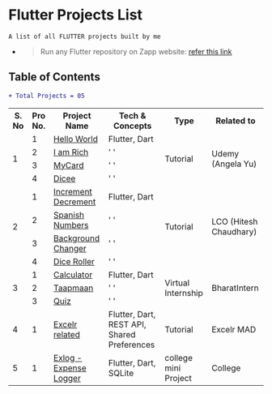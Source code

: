 # Flutter Projects List
    A list of all FLUTTER projects built by me

- >Run any Flutter repository on Zapp website: <a href="https://zapp.run/assets/homepage/import-github.gif">refer this link </a>

## Table of Contents

```diff
+ Total Projects = 05
```

<table>
<!-- Table heading starts -->
  <tr>
    <th>S. No</th>
    <th>Pro No.</th>
    <th>Project Name</th>
    <th>Tech & Concepts</th>
    <th>Type</th>
    <th>Related to</th>
  </tr>
<!-- table body starts -->





<!-- by Udemy(Angela Yu) -->
  <tr>    
    <td rowspan=4>1</td>
    <td>1</td>
    <td>
        <a href="https://github.com/Rahullkumr/flutter-00-helloWorld">Hello World</a>
    </td>
    <td>Flutter, Dart</td>
    <td rowspan=4>Tutorial</td>
    <td rowspan=4>Udemy (Angela Yu)</td>
  </tr>

  <tr>
    <td>2</td>
    <td>
        <a href="https://github.com/Rahullkumr/flutter-01-IAmRich">I am Rich</a>
    </td>
    <td>' '</td>
  </tr>

  <tr>
    <td>3</td>
    <td>
        <a href="https://github.com/Rahullkumr/flutter-02-MyCard">MyCard</a>
    </td>
    <td>' '</td>
  </tr>

  <tr>
    <td>4</td>
    <td>
        <a href="https://github.com/Rahullkumr/flutter-03-dicee">Dicee</a>
    </td>
    <td>' '</td>
  </tr>





<!-- by LCO (Hitesh Chaudhary) -->  
  <tr>    
    <td rowspan=4>2</td>
    <td>1</td>
    <td>
        <a href="https://github.com/Rahullkumr/Flutter-Projects-lco/tree/main/1Incremnt_decremnt">Increment Decrement</a>
    </td>
    <td>Flutter, Dart</td>
    <td rowspan=4>Tutorial</td>
    <td rowspan=4>LCO (Hitesh Chaudhary)</td>
  </tr>

  <tr>
    <td>2</td>
    <td>
        <a href="https://github.com/Rahullkumr/Flutter-Projects-lco/tree/main/2Spanish_Nos">Spanish Numbers</a>
    </td>
    <td>' '</td>
  </tr>

  <tr>
    <td>3</td>
    <td>
        <a href="https://github.com/Rahullkumr/Flutter-Projects-lco/tree/main/3Bg_Changer">Background Changer</a>
    </td>
    <td>' '</td>
  </tr>

  <tr>
    <td>4</td>
    <td>
        <a href="https://github.com/Rahullkumr/Flutter-Projects-lco/tree/main/4Dice_Roller">Dice Roller</a>
    </td>
    <td>' '</td>
  </tr>





<!-- by me (virtual Internship) -->
  <tr>    
    <td rowspan=3>3</td>
    <td>1</td>
    <td>
        <a href="https://github.com/Rahullkumr/BHARATINTERN_APPDEV/tree/main/Task1_Calculator">Calculator</a>
    </td>
    <td>Flutter, Dart</td>
    <td rowspan=3>Virtual Internship</td>
    <td rowspan=3>BharatIntern</td>
  </tr>

  <tr>
    <td>2</td>
    <td>
        <a href="https://github.com/Rahullkumr/BHARATINTERN_APPDEV/tree/main/Task2_TemperatureConverter">Taapmaan</a>
    </td>
    <td>' '</td>
  </tr>

  <tr>
    <td>3</td>
    <td>
        <a href="https://github.com/Rahullkumr/BHARATINTERN_APPDEV/tree/main/Task3_Quiz">Quiz</a>
    </td>
    <td>' '</td>
  </tr>





<!-- by Excelr -->
  <tr>    
    <td>4</td>
    <td>1</td>
    <td>
        <a href="https://github.com/Rahullkumr/excelrflutter">Excelr related</a>
    </td>
    <td>Flutter, Dart, REST API, Shared Preferences</td>
    <td>Tutorial</td>
    <td>Excelr MAD</td>
  </tr>






<!-- by Me (college) -->
  <tr>    
    <td rowspan=1>5</td>
    <td>1</td>
    <td>
        <a href="">Exlog - Expense Logger</a>
    </td>
    <td>Flutter, Dart, SQLite</td>
    <td>college mini Project</td>
    <td>College</td>
  </tr>






</table>